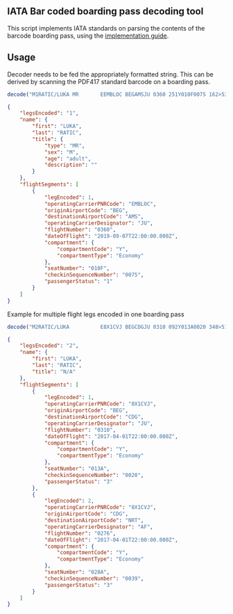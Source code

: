 ## IATA Bar coded boarding pass decoding tool

This script implements IATA standards on parsing the contents of the barcode boarding pass, using the [implementation guide](https://www.iata.org/contentassets/1dccc9ed041b4f3bbdcf8ee8682e75c4/2021_03_02-bcbp-implementation-guide-version-7-.pdf).

## Usage

Decoder needs to be fed the appropriately formatted string. This can be derived by scanning the PDF417 standard barcode on a boarding pass.

```js
decode("M1RATIC/LUKA MR       EEMBLOC BEGAMSJU 0360 251Y010F0075 162>5321OO9251BJU                                        2A1152121397542 0                          N")
```

```json
{
    "legsEncoded": "1",
    "name": {
        "first": "LUKA",
        "last": "RATIC",
        "title": {
            "type": "MR",
            "sex": "M",
            "age": "adult",
            "description": ""
        }
    },
    "flightSegments": [
        {
            "legEncoded": 1,
            "operatingCarrierPNRCode": "EMBLOC",
            "originAirportCode": "BEG",
            "destinationAirportCode": "AMS",
            "operatingCarrierDesignator": "JU",
            "flightNumber": "0360",
            "dateOfFlight": "2019-09-07T22:00:00.000Z",
            "compartment": {
                "compartmentCode": "Y",
                "compartmentType": "Economy"
            },
            "seatNumber": "010F",
            "checkinSequenceNumber": "0075",
            "passengerStatus": "1"
        }
    ]
}
```

Example for multiple flight legs encoded in one boarding pass

```js
decode("M2RATIC/LUKA          E8X1CVJ BEGCDGJU 0310 092Y013A0020 348>5180OO7092B1A              2A13123004914330                           N8X1CVJ CDGNRTAF 0276 092Y028A0039 32C2A13123004914330                           N")
```

```json
{
    "legsEncoded": "2",
    "name": {
        "first": "LUKA",
        "last": "RATIC",
        "title": "N/A"
    },
    "flightSegments": [
        {
            "legEncoded": 1,
            "operatingCarrierPNRCode": "8X1CVJ",
            "originAirportCode": "BEG",
            "destinationAirportCode": "CDG",
            "operatingCarrierDesignator": "JU",
            "flightNumber": "0310",
            "dateOfFlight": "2017-04-01T22:00:00.000Z",
            "compartment": {
                "compartmentCode": "Y",
                "compartmentType": "Economy"
            },
            "seatNumber": "013A",
            "checkinSequenceNumber": "0020",
            "passengerStatus": "3"
        },
        {
            "legEncoded": 2,
            "operatingCarrierPNRCode": "8X1CVJ",
            "originAirportCode": "CDG",
            "destinationAirportCode": "NRT",
            "operatingCarrierDesignator": "AF",
            "flightNumber": "0276",
            "dateOfFlight": "2017-04-01T22:00:00.000Z",
            "compartment": {
                "compartmentCode": "Y",
                "compartmentType": "Economy"
            },
            "seatNumber": "028A",
            "checkinSequenceNumber": "0039",
            "passengerStatus": "3"
        }
    ]
}
```